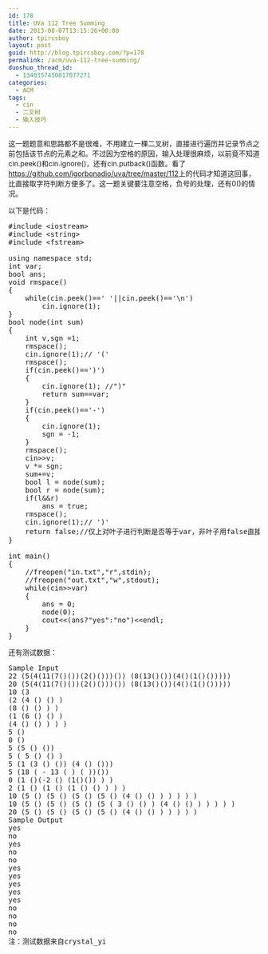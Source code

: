 ```yaml
---
id: 178
title: UVa 112 Tree Summing
date: 2013-08-07T13:15:26+00:00
author: tpircsboy
layout: post
guid: http://blog.tpircsboy.com/?p=178
permalink: /acm/uva-112-tree-summing/
duoshuo_thread_id:
  - 1340357450817077271
categories:
  - ACM
tags:
  - cin
  - 二叉树
  - 输入技巧
---
```

这一题题意和思路都不是很难，不用建立一棵二叉树，直接进行遍历并记录节点之前包括该节点的元素之和。不过因为空格的原因，输入处理很麻烦，以前竟不知道cin.peek()和cin.ignore()，还有cin.putback()函数。看了<a href="https://github.com/igorbonadio/uva/tree/master/112" target="_blank">https://github.com/igorbonadio/uva/tree/master/112</a>上的代码才知道这回事，比直接取字符判断方便多了。这一题关键要注意空格，负号的处理，还有0()的情况。

以下是代码：

<pre class="lang:c++ decode:true">#include &lt;iostream&gt;
#include &lt;string&gt;
#include &lt;fstream&gt;

using namespace std;
int var;
bool ans;
void rmspace()
{
    while(cin.peek()==' '||cin.peek()=='\n')
        cin.ignore(1);
}
bool node(int sum)
{
    int v,sgn =1;
    rmspace();
    cin.ignore(1);// '('
    rmspace();
    if(cin.peek()==')')
    {
        cin.ignore(1); //")"
        return sum==var;
    }
    if(cin.peek()=='-')
    {
        cin.ignore(1);
        sgn = -1;
    }
    rmspace();
    cin&gt;&gt;v;
    v *= sgn;
    sum+=v;
    bool l = node(sum);
    bool r = node(sum);
    if(l&&r)
        ans = true;
    rmspace();
    cin.ignore(1);// ')'
    return false;//仅上对叶子进行判断是否等于var，非叶子用false直接跳过
}

int main()
{
    //freopen("in.txt","r",stdin);
    //freopen("out.txt","w",stdout);
    while(cin&gt;&gt;var)
    {
        ans = 0;
        node(0);
        cout&lt;&lt;(ans?"yes":"no")&lt;&lt;endl;
    }
}</pre>

还有测试数据：

<pre class="lang:default decode:true ">Sample Input
22 (5(4(11(7()())(2()()))()) (8(13()())(4()(1()()))))
20 (5(4(11(7()())(2()()))()) (8(13()())(4()(1()()))))
10 (3
(2 (4 () () )
(8 () () ) )
(1 (6 () () )
(4 () () ) ) )
5 ()
0 ()
5 (5 () ())
5 ( 5 () () )
5 (1 (3 () ()) (4 () ()))
5 (18 ( - 13 ( ) ( ))())
0 (1 ()(-2 () (1()()) ) )
2 (1 () (1 () (1 () () ) ) )
10 (5 () (5 () (5 () (5 () (4 () () ) ) ) ) )
10 (5 () (5 () (5 () (5 ( 3 () () ) (4 () () ) ) ) ) )
20 (5 () (5 () (5 () (5 () (4 () () ) ) ) ) )
Sample Output
yes
no
yes
no
no
yes
yes
yes
yes
yes
no
no
no
no
注：测试数据来自crystal_yi</pre>

&nbsp;

<div class="dp-highlighter bg_cpp">
</div>